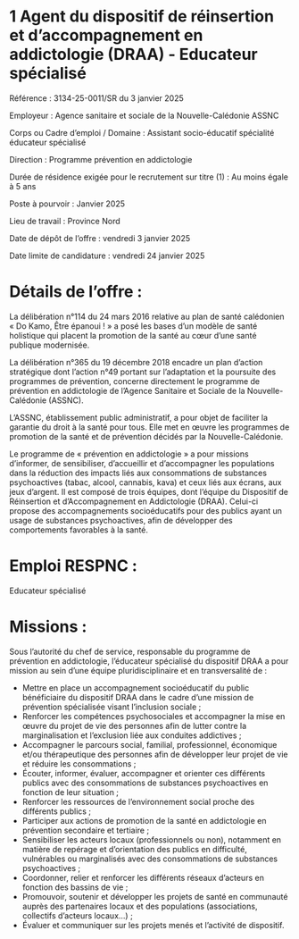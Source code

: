 # 1 Agent du dispositif de réinsertion et d’accompagnement en addictologie (DRAA) - Educateur spécialisé

Référence : 3134-25-0011/SR du 3 janvier 2025

Employeur : Agence sanitaire et sociale de la Nouvelle-Calédonie ASSNC

Corps ou Cadre d’emploi / Domaine : Assistant socio-éducatif spécialité éducateur spécialisé

Direction : Programme prévention en addictologie

Durée de résidence exigée pour le recrutement sur titre (1) : Au moins égale à 5 ans

Poste à pourvoir : Janvier 2025

Lieu de travail : Province Nord

Date de dépôt de l’offre : vendredi 3 janvier 2025

Date limite de candidature : vendredi 24 janvier 2025

# Détails de l’offre :

La délibération n°114 du 24 mars 2016 relative au plan de santé calédonien « Do Kamo, Être épanoui ! » a posé les bases d’un modèle de santé holistique qui placent la promotion de la santé au cœur d’une santé publique modernisée.

La délibération n°365 du 19 décembre 2018 encadre un plan d’action stratégique dont l’action n°49 portant sur l’adaptation et la poursuite des programmes de prévention, concerne directement le programme de prévention en addictologie de l’Agence Sanitaire et Sociale de la Nouvelle-Calédonie (ASSNC).

L’ASSNC, établissement public administratif, a pour objet de faciliter la garantie du droit à la santé pour tous. Elle met en œuvre les programmes de promotion de la santé et de prévention décidés par la Nouvelle-Calédonie.

Le programme de « prévention en addictologie » a pour missions d’informer, de sensibiliser, d’accueillir et d’accompagner les populations dans la réduction des impacts liés aux consommations de substances psychoactives (tabac, alcool, cannabis, kava) et ceux liés aux écrans, aux jeux d’argent. Il est composé de trois équipes, dont l’équipe du Dispositif de Réinsertion et d’Accompagnement en Addictologie (DRAA). Celui-ci propose des accompagnements socioéducatifs pour des publics ayant un usage de substances psychoactives, afin de développer des comportements favorables à la santé.

# Emploi RESPNC :

Educateur spécialisé

# Missions :

Sous l’autorité du chef de service, responsable du programme de prévention en addictologie, l’éducateur spécialisé du dispositif DRAA a pour mission au sein d’une équipe pluridisciplinaire et en transversalité de :

- Mettre en place un accompagnement socioéducatif du public bénéficiaire du dispositif DRAA dans le cadre d’une mission de prévention spécialisée visant l’inclusion sociale ;
- Renforcer les compétences psychosociales et accompagner la mise en œuvre du projet de vie des personnes afin de lutter contre la marginalisation et l’exclusion liée aux conduites addictives ;
- Accompagner le parcours social, familial, professionnel, économique et/ou thérapeutique des personnes afin de développer leur projet de vie et réduire les consommations ;
- Écouter, informer, évaluer, accompagner et orienter ces différents publics avec des consommations de substances psychoactives en fonction de leur situation ;
- Renforcer les ressources de l’environnement social proche des différents publics ;
- Participer aux actions de promotion de la santé en addictologie en prévention secondaire et tertiaire ;
- Sensibiliser les acteurs locaux (professionnels ou non), notamment en matière de repérage et d’orientation des publics en difficulté, vulnérables ou marginalisés avec des consommations de substances psychoactives ;
- Coordonner, relier et renforcer les différents réseaux d’acteurs en fonction des bassins de vie ;
- Promouvoir, soutenir et développer les projets de santé en communauté auprès des partenaires locaux et des populations (associations, collectifs d’acteurs locaux…) ;
- Évaluer et communiquer sur les projets menés et l’activité de dispositif.